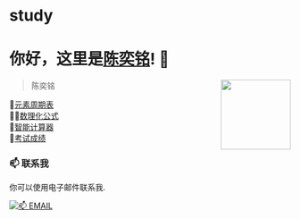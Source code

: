 # study
# 你好，这里是[陈奕铭](https://stu.cyming.top)! 👋

<img width="125" align="right" src="https://img.cyming.top/file/dc6bec7675d1dd05b5a09.png" /> 
  
 > 陈奕铭

🧪[元素周期表](zqb)<br/>
🧑‍🔬[数理化公式](gongshi)<br/>
🧮[智能计算器](https://www.zybang.com/static/question/m-calculator/m-calculator.html)<br/>
💯[考试成绩](exam)<br/>
  
 ### 📫 联系我 
  
 你可以使用电子邮件联系我. 
  
 [![📫 EMAIL](https://img.shields.io/badge/📫%20EMAIL-c@cyming.top-%2357728B?style=for-the-badge)](mailto:c@cyming.top)
